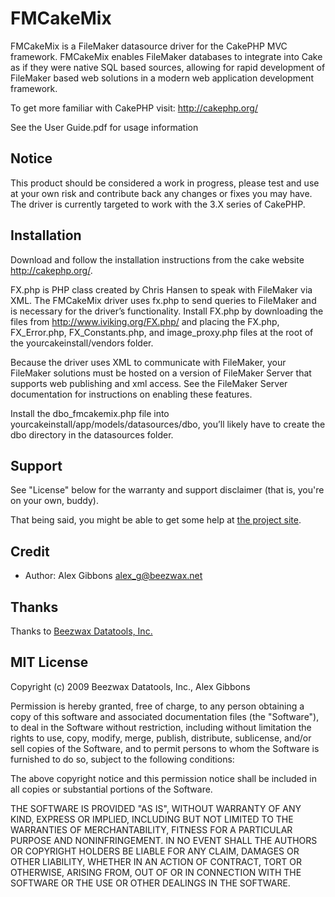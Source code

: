 FMCakeMix
=========

FMCakeMix is a FileMaker datasource driver for the CakePHP MVC framework.
FMCakeMix enables FileMaker databases to integrate into Cake as if they were
native SQL based sources, allowing for rapid development of FileMaker based web
solutions in a modern web application development framework.

To get more familiar with CakePHP visit: http://cakephp.org/

See the User Guide.pdf for usage information

Notice
------

This product should be considered a work in progress, please test and use at your own risk and contribute back any changes or fixes you may have. The driver is currently targeted to work with the 3.X series of CakePHP.


Installation
------------

Download and follow the installation instructions from the cake website
http://cakephp.org/.

FX.php is PHP class created by Chris Hansen to speak with FileMaker via XML.
The FMCakeMix driver uses fx.php to send queries to FileMaker and is necessary
for the driver’s functionality. Install FX.php by downloading the files from
http://www.iviking.org/FX.php/ and placing the FX.php, FX_Error.php,
FX_Constants.php, and image_proxy.php files at the root of the
yourcakeinstall/vendors folder.

Because the driver uses XML to communicate with FileMaker, your FileMaker
solutions must be hosted on a version of FileMaker Server that supports web
publishing and xml access. See the FileMaker Server documentation for
instructions on enabling these features.

Install the dbo_fmcakemix.php file into
yourcakeinstall/app/models/datasources/dbo, you’ll likely have to create the
dbo directory in the datasources folder.

Support
-------

See "License" below for the warranty and support disclaimer (that is, you're on
your own, buddy).

That being said, you might be able to get some help at [the project
site](https://projects.beezwax.net/projects/show/cake-fm-driver).

Credit
------

* Author: Alex Gibbons <alex_g@beezwax.net>

Thanks
------

Thanks to [Beezwax Datatools, Inc.](http://beezwax.net)

MIT License
-----------

Copyright (c) 2009 Beezwax Datatools, Inc., Alex Gibbons

Permission is hereby granted, free of charge, to any person obtaining a copy of
this software and associated documentation files (the "Software"), to deal in
the Software without restriction, including without limitation the rights to
use, copy, modify, merge, publish, distribute, sublicense, and/or sell copies
of the Software, and to permit persons to whom the Software is furnished to do
so, subject to the following conditions:

The above copyright notice and this permission notice shall be included in all
copies or substantial portions of the Software.

THE SOFTWARE IS PROVIDED "AS IS", WITHOUT WARRANTY OF ANY KIND, EXPRESS OR
IMPLIED, INCLUDING BUT NOT LIMITED TO THE WARRANTIES OF MERCHANTABILITY,
FITNESS FOR A PARTICULAR PURPOSE AND NONINFRINGEMENT. IN NO EVENT SHALL THE
AUTHORS OR COPYRIGHT HOLDERS BE LIABLE FOR ANY CLAIM, DAMAGES OR OTHER
LIABILITY, WHETHER IN AN ACTION OF CONTRACT, TORT OR OTHERWISE, ARISING FROM,
OUT OF OR IN CONNECTION WITH THE SOFTWARE OR THE USE OR OTHER DEALINGS IN THE
SOFTWARE.
